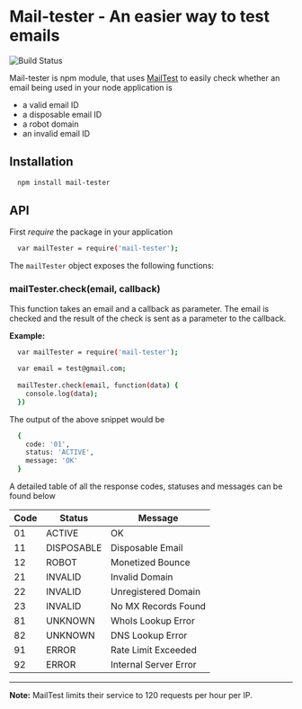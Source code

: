 # Mail-tester - An easier way to test emails 

![Build Status](https://travis-ci.org/campvanilla/mail-tester.svg?branch=master)

Mail-tester is npm module, that uses [MailTest] to easily check whether an email being used in your node application is
- a valid email ID
- a disposable email ID
- a robot domain
- an invalid email ID



## Installation

```sh
  npm install mail-tester 
```

## API

First *require* the package in your application

```sh
  var mailTester = require('mail-tester');
```



The `mailTester` object exposes the following functions:

### mailTester.check(email, callback)

This function takes an email and a callback as parameter. The email is checked and the result of the check is sent as a parameter to the callback.

**Example:** 

```sh
  var mailTester = require('mail-tester');
  
  var email = test@gmail.com;
  
  mailTester.check(email, function(data) {
    console.log(data);
  })
```

The output of the above snippet would be 

```sh
  { 
    code: '01', 
    status: 'ACTIVE', 
    message: 'OK' 
  }
```

A detailed table of all the response codes, statuses and messages can be found below

| Code | Status     | Message |
|------|------------|---------|
| 01   | ACTIVE     | OK      |
| 11   | DISPOSABLE | Disposable Email   |
| 12   | ROBOT      | Monetized Bounce   |
| 21   | INVALID    | Invalid Domain     |
| 22   | INVALID    | Unregistered Domain|
| 23   | INVALID    | No MX Records Found|
| 81   | UNKNOWN    | WhoIs Lookup Error |
| 82   | UNKNOWN    | DNS Lookup Error   |
| 91   | ERROR      | Rate Limit Exceeded|
| 92   | ERROR      | Internal Server Error |

----------

**Note:** MailTest limits their service to 120 requests per hour per IP. 


[MailTest]: http://www.mailtest.in
